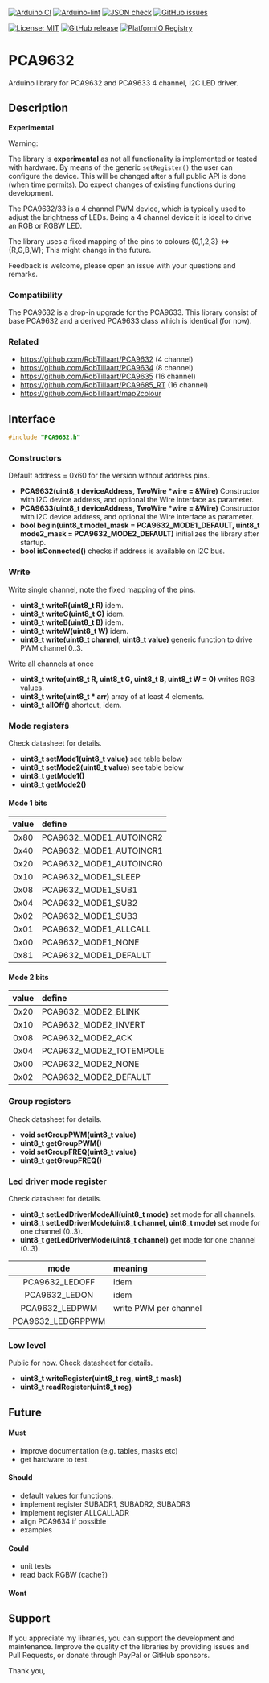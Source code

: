 
[![Arduino CI](https://github.com/RobTillaart/PCA9632/workflows/Arduino%20CI/badge.svg)](https://github.com/marketplace/actions/arduino_ci)
[![Arduino-lint](https://github.com/RobTillaart/PCA9632/actions/workflows/arduino-lint.yml/badge.svg)](https://github.com/RobTillaart/PCA9632/actions/workflows/arduino-lint.yml)
[![JSON check](https://github.com/RobTillaart/PCA9632/actions/workflows/jsoncheck.yml/badge.svg)](https://github.com/RobTillaart/PCA9632/actions/workflows/jsoncheck.yml)
[![GitHub issues](https://img.shields.io/github/issues/RobTillaart/PCA9632.svg)](https://github.com/RobTillaart/PCA9632/issues)

[![License: MIT](https://img.shields.io/badge/license-MIT-green.svg)](https://github.com/RobTillaart/PCA9632/blob/master/LICENSE)
[![GitHub release](https://img.shields.io/github/release/RobTillaart/PCA9632.svg?maxAge=3600)](https://github.com/RobTillaart/PCA9632/releases)
[![PlatformIO Registry](https://badges.registry.platformio.org/packages/robtillaart/library/PCA9632.svg)](https://registry.platformio.org/libraries/robtillaart/PCA9632)


# PCA9632

Arduino library for PCA9632 and PCA9633 4 channel, I2C LED driver.


## Description

**Experimental**

Warning:

The library is **experimental** as not all functionality is implemented or tested with hardware.
By means of the generic ```setRegister()``` the user can configure the device.
This will be changed after a full public API is done (when time permits).
Do expect changes of existing functions during development.


The PCA9632/33 is a 4 channel PWM device, which is typically used to adjust the brightness of LEDs.
Being a 4 channel device it is ideal to drive an RGB or RGBW LED.

The library uses a fixed mapping of the pins to colours {0,1,2,3} <=> {R,G,B,W};
This might change in the future.

Feedback is welcome, please open an issue with your questions and remarks.


### Compatibility

The PCA9632 is a drop-in upgrade for the PCA9633.
This library consist of base PCA9632 and a derived PCA9633 class
which is identical (for now).


### Related

- https://github.com/RobTillaart/PCA9632 (4 channel)
- https://github.com/RobTillaart/PCA9634 (8 channel)
- https://github.com/RobTillaart/PCA9635 (16 channel)
- https://github.com/RobTillaart/PCA9685_RT (16 channel)
- https://github.com/RobTillaart/map2colour


## Interface

```cpp
#include "PCA9632.h"
```

### Constructors

Default address = 0x60 for the version without address pins.

- **PCA9632(uint8_t deviceAddress, TwoWire \*wire = &Wire)** Constructor with I2C device address,
and optional the Wire interface as parameter.
- **PCA9633(uint8_t deviceAddress, TwoWire \*wire = &Wire)** Constructor with I2C device address,
and optional the Wire interface as parameter.
- **bool begin(uint8_t mode1_mask = PCA9632_MODE1_DEFAULT, uint8_t mode2_mask = PCA9632_MODE2_DEFAULT)**
initializes the library after startup.
- **bool isConnected()** checks if address is available on I2C bus.


### Write

Write single channel, note the fixed mapping of the pins.

- **uint8_t writeR(uint8_t R)** idem.
- **uint8_t writeG(uint8_t G)** idem.
- **uint8_t writeB(uint8_t B)** idem.
- **uint8_t writeW(uint8_t W)** idem.
- **uint8_t write(uint8_t channel, uint8_t value)** generic function to drive PWM channel 0..3.

Write all channels at once

- **uint8_t write(uint8_t R, uint8_t G, uint8_t B, uint8_t W = 0)** writes RGB values.
- **uint8_t write(uint8_t \* arr)** array of at least 4 elements.
- **uint8_t allOff()** shortcut, idem.

### Mode registers

Check datasheet for details.

- **uint8_t setMode1(uint8_t value)** see table below
- **uint8_t setMode2(uint8_t value)** see table below
- **uint8_t getMode1()**
- **uint8_t getMode2()**

#### Mode 1 bits

|  value  |  define |
|:-------:|:--------|
|   0x80  |  PCA9632_MODE1_AUTOINCR2
|   0x40  |  PCA9632_MODE1_AUTOINCR1
|   0x20  |  PCA9632_MODE1_AUTOINCR0
|   0x10  |  PCA9632_MODE1_SLEEP
|   0x08  |  PCA9632_MODE1_SUB1
|   0x04  |  PCA9632_MODE1_SUB2
|   0x02  |  PCA9632_MODE1_SUB3
|   0x01  |  PCA9632_MODE1_ALLCALL
|   0x00  |  PCA9632_MODE1_NONE
|   0x81  |  PCA9632_MODE1_DEFAULT


#### Mode 2 bits

|  value  |  define |
|:-------:|:--------|
|   0x20  |  PCA9632_MODE2_BLINK
|   0x10  |  PCA9632_MODE2_INVERT
|   0x08  |  PCA9632_MODE2_ACK
|   0x04  |  PCA9632_MODE2_TOTEMPOLE
|   0x00  |  PCA9632_MODE2_NONE
|   0x02  |  PCA9632_MODE2_DEFAULT


### Group registers

Check datasheet for details.

- **void setGroupPWM(uint8_t value)**
- **uint8_t getGroupPWM()**
- **void setGroupFREQ(uint8_t value)**
- **uint8_t getGroupFREQ()**


### Led driver mode register

Check datasheet for details.

- **uint8_t setLedDriverModeAll(uint8_t mode)** set mode for all channels.
- **uint8_t setLedDriverMode(uint8_t channel, uint8_t mode)** set mode for one channel (0..3).
- **uint8_t getLedDriverMode(uint8_t channel)** get mode for one channel (0..3).

|  mode               |  meaning  |
|:-------------------:|:----------|
|  PCA9632_LEDOFF     |  idem
|  PCA9632_LEDON      |  idem
|  PCA9632_LEDPWM     |  write PWM per channel
|  PCA9632_LEDGRPPWM  |


### Low level

Public for now. Check datasheet for details.

- **uint8_t writeRegister(uint8_t reg, uint8_t mask)**
- **uint8_t readRegister(uint8_t reg)**


## Future

#### Must

- improve documentation (e.g. tables, masks etc)
- get hardware to test.

#### Should

- default values for functions.
- implement register SUBADR1, SUBADR2, SUBADR3
- implement register ALLCALLADR
- align PCA9634 if possible
- examples

#### Could

- unit tests
- read back RGBW (cache?)


#### Wont


## Support

If you appreciate my libraries, you can support the development and maintenance.
Improve the quality of the libraries by providing issues and Pull Requests, or
donate through PayPal or GitHub sponsors.

Thank you,

